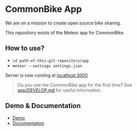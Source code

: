 # CommonBike App

We are on a mission to create open source bike sharing.

This repository exists of the Meteor app for CommonBike.

## How to use?

- `cd path-of-this-git-repository/app`
- `meteor --settings settings.json`

Server is now running at [localhost:3000](http://localhost:3000)

> Do you use the CommonBike app for the first time? See [app/DEVELOP.md](app/DEVELOP.md) for useful information.

## Demo & Documentation

- [Demo](https://common.bike)
- [Documentation](https://github.com/CommonBike/commonbike-documentation/wiki)
